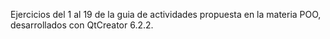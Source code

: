 Ejercicios del 1 al 19 de la guia de actividades propuesta en la materia POO, desarrollados con QtCreator 6.2.2.
